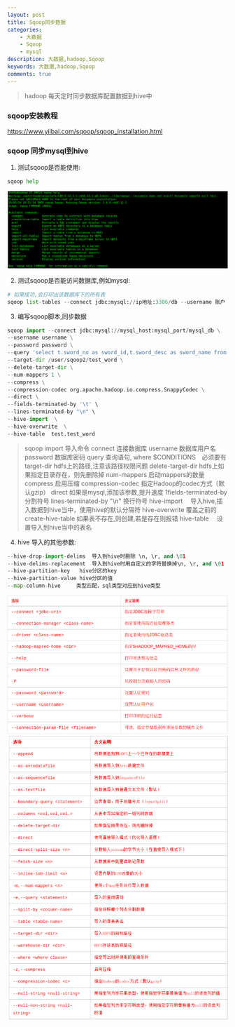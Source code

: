 ```yaml
---
layout: post
title: Sqoop同步数据
categories: 
    - 大数据
    - Sqoop
    - mysql
description: 大数据,hadoop,Sqoop
keywords: 大数据,hadoop,Sqoop
comments: true
---
```


> hadoop 每天定时同步数据库配置数据到hive中

### sqoop安装教程

<https://www.yiibai.com/sqoop/sqoop_installation.html>


### sqoop 同步mysql到hive

1. 测试sqoop是否能使用:  

```python
sqoop help
```
![](/images/sqoop/sqoop_1.jpg)

2. 测试sqoop是否能访问数据库,例如mysql:

```python
# 如果成功,会打印出该数据库下的所有表
sqoop list-tables --connect jdbc:mysql://ip地址:3306/db --username 账户 --password 密码
```

3. 编写sqoop脚本,同步数据

```python
sqoop import --connect jdbc:mysql://mysql_host:mysql_port/mysql_db \
--username username \
--password password \
--query 'select t.sword_no as sword_id,t.sword_desc as sword_name from test_sword as t where $CONDITIONS order by t.sword_no' \
--target-dir /user/sqoop2/test_word \
--delete-target-dir \
--num-mappers 1 \
--compress \
--compression-codec org.apache.hadoop.io.compress.SnappyCodec \
--direct \
--fields-terminated-by '\t' \
--lines-terminated-by "\n" \
--hive-import  \
--hive-overwrite  \
--hive-table  test.test_word
```
> sqoop import  导入命令
> connect      连接数据库
> username     数据库用户名
> password     数据库密码
> query        查询语句, where $CONDITIONS　必须要有
> target-dir   hdfs上的路径,注意该路径权限问题
> delete-target-dir hdfs上如果指定目录存在，则先删除掉
> num-mappers  启动mappers的数量
> compress     启用压缩
> compression-codec 指定Hadoop的codec方式（默认gzip）
> direct      如果是mysql,添加该参数,提升速度
> 1fields-terminated-by 分割符号
> lines-terminated-by "\n"  换行符号
> hive-import 　导入hive,插入数据到hive当中，使用hive的默认分隔符
> hive-overwrite 覆盖之前的
> create-hive-table 如果表不存在,则创建,若是存在则报错
> hive-table 　设置导入到hive当中的表名

4. hive 导入的其他参数:  

```python
--hive-drop-import-delims  导入到hive时删除 \n, \r, and \01 
--hive-delims-replacement  导入到hive时用自定义的字符替换掉\n, \r, and \01 
--hive-partition-key   hive分区的key
--hive-partition-value hive分区的值
--map-column-hive     类型匹配，sql类型对应到hive类型
```

  ![](/images/sqoop/sqoop_2.jpg)
  ![](/images/sqoop/sqoop_3.jpg)
